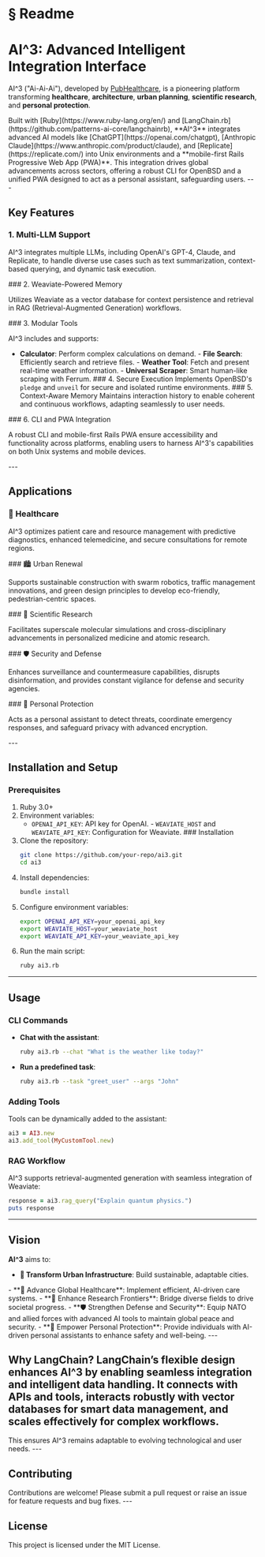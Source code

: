 # § Readme

# AI^3: Advanced Intelligent Integration Interface

AI^3 ("Ai-Ai-Ai"), developed by [PubHealthcare](https://pub.healthcare/), is a pioneering platform transforming **healthcare**, **architecture**, **urban planning**, **scientific research**, and **personal protection**.
<!-- TODO: Break into shorter sentences (28 words > 15) --> Built with [Ruby](https://www.ruby-lang.org/en/) and [LangChain.rb](https://github.com/patterns-ai-core/langchainrb), **AI^3** integrates advanced AI models like [ChatGPT](https://openai.com/chatgpt), [Anthropic Claude](https://www.anthropic.com/product/claude), and [Replicate](https://replicate.com/) into Unix environments and a **mobile-first Rails Progressive Web App (PWA)**.
<!-- TODO: Break into shorter sentences (27 words > 15) --> This integration drives global advancements across sectors, offering a robust CLI for OpenBSD and a unified PWA designed to act as a personal assistant, safeguarding users.
<!-- TODO: Break into shorter sentences (26 words > 15) --> ---

## Key Features

### 1. Multi-LLM Support
AI^3 integrates multiple LLMs, including OpenAI's GPT-4, Claude, and Replicate, to handle diverse use cases such as text summarization, context-based querying, and dynamic task execution.
<!-- TODO: Break into shorter sentences (27 words > 15) --> ### 2. Weaviate-Powered Memory
Utilizes Weaviate as a vector database for context persistence and retrieval in RAG (Retrieval-Augmented Generation) workflows.
<!-- TODO: Break into shorter sentences (18 words > 15) --> ### 3. Modular Tools
AI^3 includes and supports:
- **Calculator**: Perform complex calculations on demand. - **File Search**: Efficiently search and retrieve files. - **Weather Tool**: Fetch and present real-time weather information. - **Universal Scraper**: Smart human-like scraping with Ferrum. ### 4. Secure Execution
Implements OpenBSD's `pledge` and `unveil` for secure and isolated runtime environments. ### 5. Context-Aware Memory
Maintains interaction history to enable coherent and continuous workflows, adapting seamlessly to user needs.
<!-- TODO: Break into shorter sentences (16 words > 15) --> ### 6. CLI and PWA Integration
A robust CLI and mobile-first Rails PWA ensure accessibility and functionality across platforms, enabling users to harness AI^3's capabilities on both Unix systems and mobile devices.
<!-- TODO: Break into shorter sentences (30 words > 15) --> ---

## Applications

### 🏥 Healthcare
AI^3 optimizes patient care and resource management with predictive diagnostics, enhanced telemedicine, and secure consultations for remote regions.
<!-- TODO: Break into shorter sentences (24 words > 15) --> ### 🏙️ Urban Renewal
Supports sustainable construction with swarm robotics, traffic management innovations, and green design principles to develop eco-friendly, pedestrian-centric spaces.
<!-- TODO: Break into shorter sentences (22 words > 15) --> ### 🔬 Scientific Research
Facilitates superscale molecular simulations and cross-disciplinary advancements in personalized medicine and atomic research.
<!-- TODO: Break into shorter sentences (17 words > 15) --> ### 🛡️ Security and Defense
Enhances surveillance and countermeasure capabilities, disrupts disinformation, and provides constant vigilance for defense and security agencies.
<!-- TODO: Break into shorter sentences (21 words > 15) --> ### 📱 Personal Protection
Acts as a personal assistant to detect threats, coordinate emergency responses, and safeguard privacy with advanced encryption.
<!-- TODO: Break into shorter sentences (21 words > 15) --> ---

## Installation and Setup

### Prerequisites
1. Ruby 3.0+
2. Environment variables:
   - `OPENAI_API_KEY`: API key for OpenAI. - `WEAVIATE_HOST` and `WEAVIATE_API_KEY`: Configuration for Weaviate. ### Installation
1. Clone the repository:
   ```bash
   git clone https://github.com/your-repo/ai3.git
   cd ai3
   ```
2. Install dependencies:
   ```bash
   bundle install
   ```
3. Configure environment variables:
   ```bash
   export OPENAI_API_KEY=your_openai_api_key
   export WEAVIATE_HOST=your_weaviate_host
   export WEAVIATE_API_KEY=your_weaviate_api_key
   ```
4. Run the main script:
   ```bash
   ruby ai3.rb
   ```

---

## Usage

### CLI Commands
- **Chat with the assistant**:
  ```bash
  ruby ai3.rb --chat "What is the weather like today?"
  ```

- **Run a predefined task**:
  ```bash
  ruby ai3.rb --task "greet_user" --args "John"
  ```

### Adding Tools
Tools can be dynamically added to the assistant:
```ruby
ai3 = AI3.new
ai3.add_tool(MyCustomTool.new)
```

### RAG Workflow
AI^3 supports retrieval-augmented generation with seamless integration of Weaviate:
```ruby
response = ai3.rag_query("Explain quantum physics.")
puts response
```

---

## Vision

**AI^3** aims to:

- **🌆 Transform Urban Infrastructure**: Build sustainable, adaptable cities.
<!-- TODO: Break into shorter sentences (96 words > 15) --> - **🏥 Advance Global Healthcare**: Implement efficient, AI-driven care systems. - **🔬 Enhance Research Frontiers**: Bridge diverse fields to drive societal progress. - **🛡️ Strengthen Defense and Security**: Equip NATO and allied forces with advanced AI tools to maintain global peace and security.
<!-- TODO: Break into shorter sentences (21 words > 15) --> - **📱 Empower Personal Protection**: Provide individuals with AI-driven personal assistants to enhance safety and well-being.
<!-- TODO: Break into shorter sentences (16 words > 15) --> ---

## Why LangChain? LangChain’s flexible design enhances AI^3 by enabling seamless integration and intelligent data handling. It connects with APIs and tools, interacts robustly with vector databases for smart data management, and scales effectively for complex workflows.
<!-- TODO: Break into shorter sentences (21 words > 15) --> This ensures AI^3 remains adaptable to evolving technological and user needs. ---

## Contributing
Contributions are welcome! Please submit a pull request or raise an issue for feature requests and bug fixes. ---

## License
This project is licensed under the MIT License.
